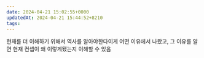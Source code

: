 ```yaml
---
date: 2024-04-21 15:02:55+0000
updatedAt: 2024-04-21 15:44:52+8210
tags: 
---
```

현재를 더 이해하기 위해서 역사를 알아야한다이게 어떤 이유에서 나왔고, 그 이유를 알면 현재 컨셉이 왜 이렇게됐는지 이해할 수 있음